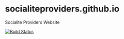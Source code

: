 # socialiteproviders.github.io
Socialite Providers Website

[![Build Status](https://travis-ci.org/SocialiteProviders/socialiteproviders.github.io.svg?branch=master)](https://travis-ci.org/SocialiteProviders/socialiteproviders.github.io)
